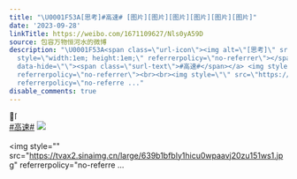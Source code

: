 ```yaml
---
title: "\U0001F53A[思考]#高速# [图片][图片][图片][图片][图片][图片]"
date: '2023-09-28'
linkTitle: https://weibo.com/1671109627/Nls0yA59D
source: 包容万物恒河水的微博
description: "\U0001F53A<span class=\"url-icon\"><img alt=\"[思考]\" src=\"https://h5.sinaimg.cn/m/emoticon/icon/default/d_sikao-ff9602dd08.png\"
  style=\"width:1em; height:1em;\" referrerpolicy=\"no-referrer\"></span><br><a href=\"https://m.weibo.cn/search?containerid=231522type%3D1%26t%3D10%26q%3D%23%E9%AB%98%E9%80%9F%23&amp;isnewpage=1\"
  data-hide=\"\"><span class=\"surl-text\">#高速#</span></a> <img style=\"\" src=\"https://tvax4.sinaimg.cn/large/639b1bfbly1hicu0vavilj20zu21iwye.jpg\"
  referrerpolicy=\"no-referrer\"><br><br><img style=\"\" src=\"https://tvax2.sinaimg.cn/large/639b1bfbly1hicu0wpaavj20zu151ws1.jpg\"
  referrerpolicy=\"no-referre ..."
disable_comments: true
---
```

🔺<span class="url-icon"><img alt="[思考]" src="https://h5.sinaimg.cn/m/emoticon/icon/default/d_sikao-ff9602dd08.png" style="width:1em; height:1em;" referrerpolicy="no-referrer"></span><br><a href="https://m.weibo.cn/search?containerid=231522type%3D1%26t%3D10%26q%3D%23%E9%AB%98%E9%80%9F%23&amp;isnewpage=1" data-hide=""><span class="surl-text">#高速#</span></a> <img style="" src="https://tvax4.sinaimg.cn/large/639b1bfbly1hicu0vavilj20zu21iwye.jpg" referrerpolicy="no-referrer"><br><br><img style="" src="https://tvax2.sinaimg.cn/large/639b1bfbly1hicu0wpaavj20zu151ws1.jpg" referrerpolicy="no-referre ...